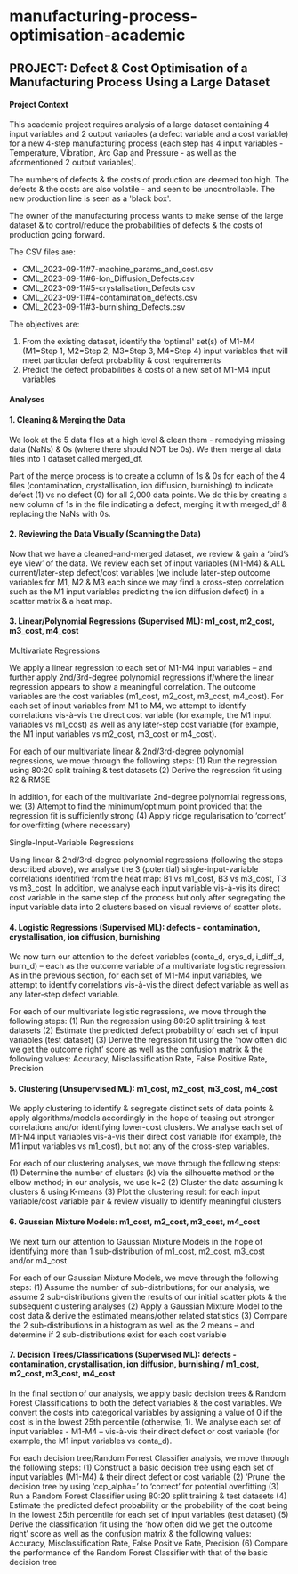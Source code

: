 # manufacturing-process-optimisation-academic
## PROJECT: Defect & Cost Optimisation of a Manufacturing Process Using a Large Dataset
#### Project Context

This academic project requires analysis of a large dataset containing 4 input variables and 2 output variables (a defect variable and a cost variable) for a new 4-step manufacturing process (each step has 4 input variables - Temperature, Vibration, Arc Gap and Pressure - as well as the aformentioned 2 output variables).

The numbers of defects & the costs of production are deemed too high. The defects & the costs are also volatile - and seen to be uncontrollable. The new production line is seen as a 'black box'. 

The owner of the manufacturing process wants to make sense of the large dataset & to control/reduce the probabilities of defects & the costs of production going forward.

The CSV files are:
- CML_2023-09-11#7-machine_params_and_cost.csv
- CML_2023-09-11#6-Ion_Diffusion_Defects.csv
- CML_2023-09-11#5-crystalisation_Defects.csv
- CML_2023-09-11#4-contamination_defects.csv
- CML_2023-09-11#3-burnishing_Defects.csv

The objectives are:
1. From the existing dataset, identify the ‘optimal' set(s) of M1-M4 (M1=Step 1, M2=Step 2, M3=Step 3, M4=Step 4) input variables that will meet particular defect
probability & cost requirements
2. Predict the defect probabilities & costs of a new set of M1-M4 input variables

#### Analyses

#### 1. Cleaning & Merging the Data

We look at the 5 data files at a high level & clean them - remedying missing data (NaNs) & 0s (where there should NOT be 0s). We then merge all data files into 1 dataset called merged_df.

Part of the merge process is to create a column of 1s & 0s for each of the 4 files (contamination, crystallisation, ion diffusion, burnishing) to indicate defect (1) vs no defect (0) for all 2,000 data points. We do this by creating a new column of 1s in the file indicating a defect, merging it with merged_df & replacing the NaNs with 0s.

#### 2. Reviewing the Data Visually (Scanning the Data)

Now that we have a cleaned-and-merged dataset, we review & gain a ‘bird’s eye view’ of the data. We review each set of input variables (M1-M4) & ALL current/later-step defect/cost variables (we include later-step outcome variables for M1, M2 & M3 each since we may find a cross-step correlation such as the M1 input variables predicting the ion diffusion defect) in a scatter matrix & a heat map.

#### 3. Linear/Polynomial Regressions (Supervised ML): m1_cost, m2_cost, m3_cost, m4_cost

Multivariate Regressions

We apply a linear regression to each set of M1-M4 input variables – and further apply 2nd/3rd-degree polynomial regressions if/where the linear regression appears to show a meaningful correlation. The outcome variables are the cost variables (m1_cost, m2_cost, m3_cost, m4_cost). For each set of input variables from M1 to M4, we attempt to identify correlations vis-à-vis the direct cost variable (for example, the M1 input variables vs m1_cost) as well as any later-step cost variable (for example, the M1 input variables vs m2_cost, m3_cost or m4_cost).

For each of our multivariate linear & 2nd/3rd-degree polynomial regressions, we move through the following steps:
(1) Run the regression using 80:20 split training & test datasets
(2) Derive the regression fit using R2 & RMSE

In addition, for each of the multivariate 2nd-degree polynomial regressions, we:
(3) Attempt to find the minimum/optimum point provided that the regression fit is sufficiently strong
(4) Apply ridge regularisation to ‘correct’ for overfitting (where necessary)

Single-Input-Variable Regressions

Using linear & 2nd/3rd-degree polynomial regressions (following the steps described above), we analyse the 3 (potential) single-input-variable correlations identified from the heat map: B1 vs m1_cost, B3 vs m3_cost, T3 vs m3_cost. In addition, we analyse each input variable vis-à-vis its direct cost variable in the same step of the process but only after segregating the input variable data into 2 clusters based on visual reviews of scatter plots.

#### 4. Logistic Regressions (Supervised ML): defects - contamination, crystallisation, ion diffusion, burnishing

We now turn our attention to the defect variables (conta_d, crys_d, i_diff_d, burn_d) – each as the outcome variable of a multivariate logistic regression. As in the previous section, for each set of M1-M4 input variables, we attempt to identify correlations vis-à-vis the direct defect variable as well as any later-step defect variable. 

For each of our multivariate logistic regressions, we move through the following steps: 
(1) Run the regression using 80:20 split training & test datasets
(2) Estimate the predicted defect probability of each set of input variables (test dataset)
(3) Derive the regression fit using the ‘how often did we get the outcome right’ score as well as the confusion matrix & the following values: Accuracy, Misclassification Rate, False Positive Rate, Precision

#### 5. Clustering (Unsupervised ML): m1_cost, m2_cost, m3_cost, m4_cost

We apply clustering to identify & segregate distinct sets of data points & apply algorithms/models accordingly in the hope of teasing out stronger correlations and/or identifying lower-cost clusters.  We analyse each set of M1-M4 input variables vis-à-vis their direct cost variable (for example, the M1 input variables vs m1_cost), but not any of the cross-step variables. 

For each of our clustering analyses, we move through the following steps:
(1)	Determine the number of clusters (k) via the silhouette method or the elbow method; in our analysis, we use k=2
(2)	Cluster the data assuming k clusters & using K-means
(3) Plot the clustering result for each input variable/cost variable pair & review visually to identify meaningful clusters

#### 6. Gaussian Mixture Models: m1_cost, m2_cost, m3_cost, m4_cost

We next turn our attention to Gaussian Mixture Models in the hope of identifying more than 1 sub-distribution of m1_cost, m2_cost, m3_cost and/or m4_cost.

For each of our Gaussian Mixture Models, we move through the following steps:
(1) Assume the number of sub-distributions; for our analysis, we assume 2 sub-distributions given the results of our initial scatter plots & the subsequent clustering analyses
(2) Apply a Gaussian Mixture Model to the cost data & derive the estimated means/other related statistics
(3) Compare the 2 sub-distributions in a histogram as well as the 2 means – and determine if 2 sub-distributions exist for each cost variable

#### 7. Decision Trees/Classifications (Supervised ML): defects - contamination, crystallisation, ion diffusion, burnishing / m1_cost, m2_cost, m3_cost, m4_cost

In the final section of our analysis, we apply basic decision trees & Random Forest Classifications to both the defect variables & the cost variables. We convert the costs into categorical variables by assigning a value of 0 if the cost is in the lowest 25th percentile (otherwise, 1). We analyse each set of input variables - M1-M4 – vis-à-vis their direct defect or cost variable (for example, the M1 input variables vs conta_d).

For each decision tree/Random Forrest Classifier analysis, we move through the following steps:
(1) Construct a basic decision tree using each set of input variables (M1-M4) & their direct defect or cost variable
(2) ‘Prune’ the decision tree by using ‘ccp_alpha=’ to ‘correct’ for potential overfitting
(3) Run a Random Forest Classifier using 80:20 split training & test datasets
(4) Estimate the predicted defect probability or the probability of the cost being in the lowest 25th percentile for each set of input variables (test dataset)
(5) Derive the classification fit using the ‘how often did we get the outcome right’ score as well as the confusion matrix & the following values: Accuracy, Misclassification Rate, False Positive Rate, Precision
(6) Compare the performance of the Random Forest Classifier with that of the basic decision tree

